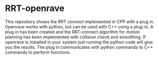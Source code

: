 # RRT-openrave
This repository shows the RRT connect implemented in CPP with a plug in. Openrave works with python, but can be used with C++ using a plug-in. A plug in has been created and the RRT-connect algorithm for motion planning has been implemented with collision check and smoothing. If openrave is installed in your system just running the python code will give you the results. The plug in communicates with python commands to C++ commands to perform functions. 
